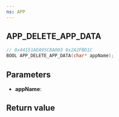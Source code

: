 ```yaml
---
ns: APP
---
```

## APP_DELETE_APP_DATA

```c
// 0x44151AEA95C8A003 0x2A2FBD1C
BOOL APP_DELETE_APP_DATA(char* appName);
```


## Parameters
* **appName**: 

## Return value
